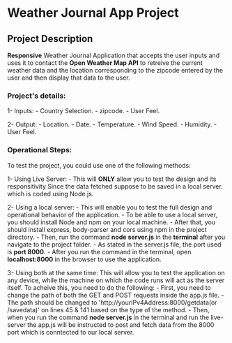 # Weather Journal App Project

## Project Description

**Responsive** Weather Journal Application that accepts the user inputs and uses it to contact the **Open Weather Map API** to retreive the current weather data and the location corresponding to the zipcode entered by the user and then display that data to the user.

### Project's details:

1- Inputs: 
    - Country Selection.
    - zipcode.
    - User Feel.

2- Output: 
    - Location.
    - Date.
    - Temperature.
    - Wind Speed.
    - Humidity.
    - User Feel.

### Operational Steps:

To test the project, you could use one of the following methods:

1- Using Live Server:
    - This will **ONLY** allow you to test the design and its responsitivity Since the data fetched suppose to be saved 
      in a local server. which is coded using Node.js.

2- Using a local server:
    - This will enable you to test the full design and operational behavior of the application.
    - To be able to use a local server, you should install Node and npm on your local machine.
    - After that, you should install express, body-parser and cors using npm in the project directory.
    - Then, run the command **node server.js** in the **terminal** after you navigate to the project folder.
    - As stated in the server.js file, the port used is **port 8000**.
    - After you run the command in the terminal, open **localhost:8000** in the browser to use the application.

3- Using both at the same time: 
    This will allow you to test the application on any device, while the machine on which the code runs will act as the 
    server itself. To acheive this, you need to do the following:
    - First, you need to change the path of both the GET and POST requests inside the app.js file.
    - The path should be changed to 'http://yourIPv4Address:8000/getdata(or /savedata)' on lines 45 & 141 based on the type of the method.
    - Then, when you run the command **node server.js** in the terminal and run the live-server the app.js will be instructed to post and fetch data from the 8000 port which is conntected to our local server.